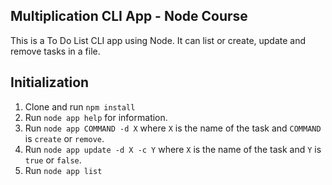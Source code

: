 ## Multiplication CLI App - Node Course

This is a To Do List CLI app using Node. It can list or create, update and remove tasks in a file.

## Initialization

1. Clone and run `npm install`
2. Run `node app help` for information.
3. Run `node app COMMAND -d X` where `X` is the name of the task and `COMMAND` is `create` or `remove`.
4. Run `node app update -d X -c Y` where `X` is the name of the task and `Y` is `true` or `false`.
5. Run `node app list`
